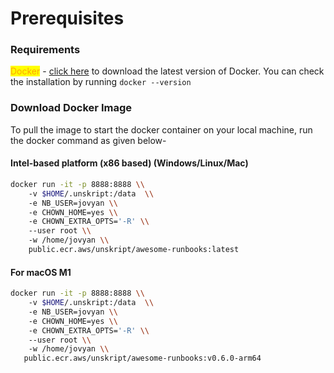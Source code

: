 # Prerequisites

### **Requirements**

<mark style="color:orange;background-color:yellow;">Docker</mark> - [click here](https://docs.docker.com/get-docker/) to download the latest version of Docker. You can check the installation by running `docker --version`

### **Download Docker Image**

To pull the image to start the docker container on your local machine, run the docker command as given below-

#### Intel-based platform (x86 based) (Windows/Linux/Mac)

```bash
docker run -it -p 8888:8888 \\
    -v $HOME/.unskript:/data  \\
    -e NB_USER=jovyan \\
    -e CHOWN_HOME=yes \\
    -e CHOWN_EXTRA_OPTS='-R' \\
    --user root \\
    -w /home/jovyan \\
    public.ecr.aws/unskript/awesome-runbooks:latest
```

#### For macOS M1

```bash
docker run -it -p 8888:8888 \\
    -v $HOME/.unskript:/data  \\
    -e NB_USER=jovyan \\
    -e CHOWN_HOME=yes \\
    -e CHOWN_EXTRA_OPTS='-R' \\
    --user root \\
    -w /home/jovyan \\
   public.ecr.aws/unskript/awesome-runbooks:v0.6.0-arm64
```
